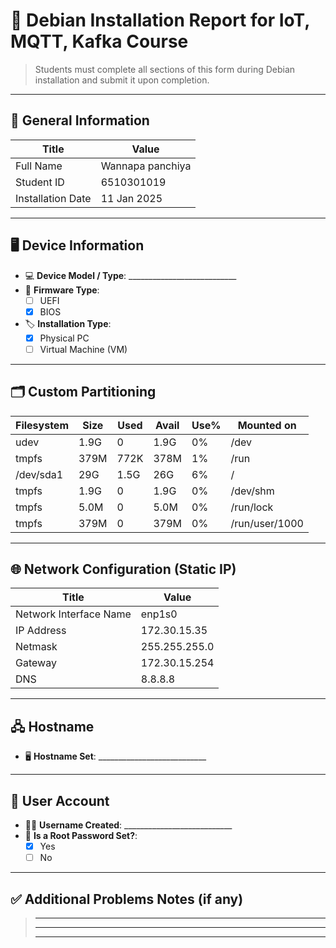 # 📄 Debian Installation Report for IoT, MQTT, Kafka Course

> Students must complete all sections of this form during Debian installation and submit it upon completion.

---

## 🔧 General Information

| Title                  | Value                                               |
| -----------------------| --------------------------------------------------- |
| Full Name              | Wannapa panchiya|
| Student ID              | 6510301019 |
| Installation Date      | 11 Jan 2025 |


---

## 🖥️ Device Information

- 💻 **Device Model / Type**: ___________________________
- 🧬 **Firmware Type**:  
  - [ ] UEFI  
  - [x] BIOS  
- 🏷️ **Installation Type**:  
  - [x] Physical PC  
  - [ ] Virtual Machine (VM)

---

## 🗂️ Custom Partitioning

| Filesystem      | Size  | Used  | Avail | Use% | Mounted on       |
|-----------------|-------|-------|-------|------|------------------|
| udev            | 1.9G  |   0   | 1.9G  | 0%   | /dev             |
| tmpfs           | 379M  | 772K  | 378M  | 1%   | /run             |
| /dev/sda1       | 29G   | 1.5G  | 26G   | 6%   | /                |
| tmpfs           | 1.9G  |   0   | 1.9G  | 0%   | /dev/shm         |
| tmpfs           | 5.0M  |   0   | 5.0M  | 0%   | /run/lock        |
| tmpfs           | 379M  |   0   | 379M  | 0%   | /run/user/1000   |
---

## 🌐 Network Configuration (Static IP)

| Title                   | Value                                               |
| ------------------------| --------------------------------------------------- |
| Network Interface Name  | enp1s0     |
| IP Address              | 172.30.15.35 |
| Netmask                 | 255.255.255.0 |
| Gateway                 | 172.30.15.254 |
| DNS                     | 8.8.8.8 |

---

## 🖧 Hostname

- 🖥️ **Hostname Set**: ___________________________

---

## 👤 User Account

- 👨‍💻 **Username Created**: ___________________________
- 🔐 **Is a Root Password Set?**:  
  - [X] Yes  
  - [ ] No

---

## ✅ Additional Problems Notes (if any)

> _____________________________________________________________________  
> _____________________________________________________________________  
> _____________________________________________________________________


